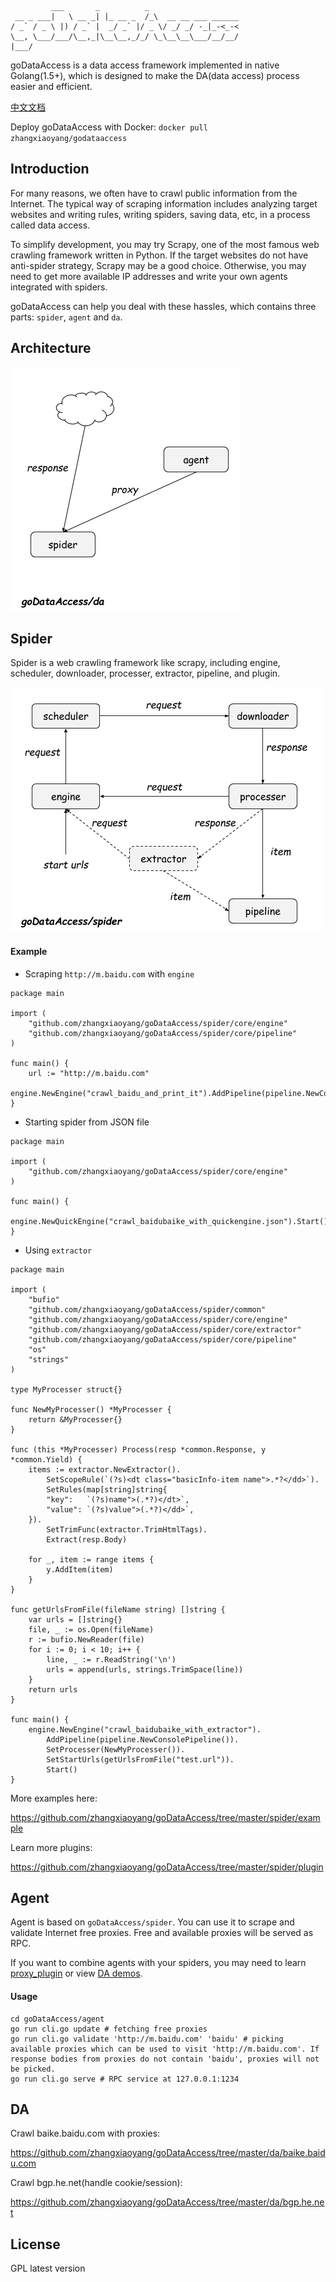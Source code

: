 	         ___       _          _                   
	 __ _ ___|   \ __ _| |_ __ _  /_\  __ __ ___ ______
	/ _` / _ \ |) / _` |  _/ _` |/ _ \/ _/ _/ -_|_-<_-<
	\__, \___/___/\__,_|\__\__,_/_/ \_\__\__\___/__/__/
	|___/                                      

goDataAccess is a data access framework implemented in native Golang(1.5+), which is designed to make the DA(data access) process easier and efficient.

[中文文档](https://github.com/zhangxiaoyang/goDataAccess/wiki)

Deploy goDataAccess with Docker: `docker pull zhangxiaoyang/godataaccess`

Introduction
---
For many reasons, we often have to crawl public information from the Internet. The typical way of scraping information includes analyzing target websites and writing rules, writing spiders, saving data, etc, in a process called data access.

To simplify development, you may try Scrapy, one of the most famous web crawling framework written in Python. If the target websites do not have anti-spider strategy, Scrapy may be a good choice. Otherwise, you may need to get more available IP addresses and write your own agents integrated with spiders.

goDataAccess can help you deal with these hassles, which contains three parts: `spider`, `agent` and `da`.

Architecture
---

![](godataaccess-da.png)

Spider
---
Spider is a web crawling framework like scrapy, including engine, scheduler, downloader, processer, extractor,  pipeline, and plugin.

![](godataaccess-spider.png)

#### Example
- Scraping `http://m.baidu.com` with `engine`
```
package main

import (
	"github.com/zhangxiaoyang/goDataAccess/spider/core/engine"
	"github.com/zhangxiaoyang/goDataAccess/spider/core/pipeline"
)

func main() {
	url := "http://m.baidu.com"
	engine.NewEngine("crawl_baidu_and_print_it").AddPipeline(pipeline.NewConsolePipeline()).SetStartUrl(url).Start()
}
```

- Starting spider from JSON file
```
package main

import (
	"github.com/zhangxiaoyang/goDataAccess/spider/core/engine"
)

func main() {
	engine.NewQuickEngine("crawl_baidubaike_with_quickengine.json").Start()
}
```

- Using `extractor`
```
package main

import (
	"bufio"
	"github.com/zhangxiaoyang/goDataAccess/spider/common"
	"github.com/zhangxiaoyang/goDataAccess/spider/core/engine"
	"github.com/zhangxiaoyang/goDataAccess/spider/core/extractor"
	"github.com/zhangxiaoyang/goDataAccess/spider/core/pipeline"
	"os"
	"strings"
)

type MyProcesser struct{}

func NewMyProcesser() *MyProcesser {
	return &MyProcesser{}
}

func (this *MyProcesser) Process(resp *common.Response, y *common.Yield) {
	items := extractor.NewExtractor().
		SetScopeRule(`(?s)<dt class="basicInfo-item name">.*?</dd>`).
		SetRules(map[string]string{
		"key":   `(?s)name">(.*?)</dt>`,
		"value": `(?s)value">(.*?)</dd>`,
	}).
		SetTrimFunc(extractor.TrimHtmlTags).
		Extract(resp.Body)

	for _, item := range items {
		y.AddItem(item)
	}
}

func getUrlsFromFile(fileName string) []string {
	var urls = []string{}
	file, _ := os.Open(fileName)
	r := bufio.NewReader(file)
	for i := 0; i < 10; i++ {
		line, _ := r.ReadString('\n')
		urls = append(urls, strings.TrimSpace(line))
	}
	return urls
}

func main() {
	engine.NewEngine("crawl_baidubaike_with_extractor").
		AddPipeline(pipeline.NewConsolePipeline()).
		SetProcesser(NewMyProcesser()).
		SetStartUrls(getUrlsFromFile("test.url")).
		Start()
}
```
More examples here:

<https://github.com/zhangxiaoyang/goDataAccess/tree/master/spider/example>

Learn more plugins:

<https://github.com/zhangxiaoyang/goDataAccess/tree/master/spider/plugin>



Agent
---
Agent is based on `goDataAccess/spider`. You can use it to scrape and validate Internet free proxies. Free and available proxies will be served as RPC.

If you want to combine agents with your spiders, you may need to learn [proxy_plugin](https://github.com/zhangxiaoyang/goDataAccess/tree/master/spider/plugin/proxy_plugin.go) or view [DA demos](https://github.com/zhangxiaoyang/goDataAccess/tree/master/da).

#### Usage
```
cd goDataAccess/agent
go run cli.go update # fetching free proxies
go run cli.go validate 'http://m.baidu.com' 'baidu' # picking available proxies which can be used to visit 'http://m.baidu.com'. If response bodies from proxies do not contain 'baidu', proxies will not be picked.
go run cli.go serve # RPC service at 127.0.0.1:1234
```

DA
---
Crawl baike.baidu.com with proxies:

<https://github.com/zhangxiaoyang/goDataAccess/tree/master/da/baike.baidu.com>
 
Crawl bgp.he.net(handle cookie/session):

<https://github.com/zhangxiaoyang/goDataAccess/tree/master/da/bgp.he.net>
 
License
---
GPL latest version
